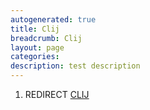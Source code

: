 ```yaml
---
autogenerated: true
title: Clij
breadcrumb: Clij
layout: page
categories: 
description: test description
---
```


1.  REDIRECT [CLIJ](CLIJ "wikilink")
